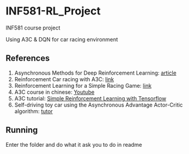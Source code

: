 # INF581-RL_Project
INF581 course project

Using A3C & DQN for car racing environment


## References
1. Asynchronous Methods for Deep Reinforcement Learning: [article](https://arxiv.org/pdf/1602.01783.pdf)
2. Reinforcement Car racing with A3C: [link](https://sites.google.com/view/jesikmin/course-projects/reinforcement-car-racing-with-a3c)
3. Reinforcement Learning for a Simple Racing Game: [link](https://web.stanford.edu/class/aa228/reports/2018/final150.pdf)
4. A3C course in chinese: [Youtube](https://www.youtube.com/watch?v=O79Ic8XBzvw)
5. A3C tutorial: [Simple Reinforcement Learning with Tensorflow](https://medium.com/emergent-future/simple-reinforcement-learning-with-tensorflow-part-8-asynchronous-actor-critic-agents-a3c-c88f72a5e9f2)
6. Self-driving toy car using the Asynchronous Advantage Actor-Critic algorithm: [tutor](https://www.endpoint.com/blog/2018/08/29/self-driving-toy-car-using-the-a3c-algorithm)


## Running
Enter the folder and do what it ask you to do in readme
